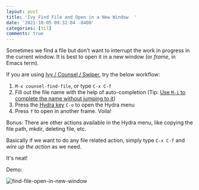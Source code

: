 ```yaml
---
layout: post
title: 'Ivy Find File and Open in a New Window  '
date: '2021-10-05 09:32:04 -0400'
categories: [til]
comments: true
---
```


Sometimes we find a file but don't want to interrupt the work in progress in the current window. It is best to open it in a new window (or _frame_, in Emacs term).

If you are using [Ivy / Counsel / Swiper](https://oremacs.com/swiper), try the below workflow:

1. `M-x counsel-find-file`, or type `C-x C-f`
2. Fill out the file name with the help of auto-completion (Tip: [Use `M-i` to complete the name without jumping to it](https://emacstil.com/til/2021/09/16/ivy-completion-with-current-selection/))
3. Press the [Hydra key](https://oremacs.com/swiper/#hydra-in-the-minibuffer) `C-o` to open the Hydra menu
4. Press `f` to open in another frame. Voila!

Bonus: There are other actions available in the Hydra menu, like copying the file path, mkdir, deleting file, etc. 

Basically if we want to do any file related action, simply type `C-x C-f` and _wire up the action_ as we need. 

It's neat!

Demo:

![find-file-open-in-new-window](https://user-images.githubusercontent.com/2715151/136033348-815bc396-ec72-4a03-86fd-40a69018f45b.gif)
